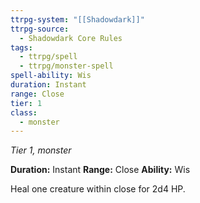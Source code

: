 ```yaml
---
ttrpg-system: "[[Shadowdark]]"
ttrpg-source:
  - Shadowdark Core Rules
tags:
  - ttrpg/spell
  - ttrpg/monster-spell
spell-ability: Wis
duration: Instant
range: Close
tier: 1
class:
  - monster
---
```

*Tier 1, monster*

**Duration:** Instant
**Range:** Close
**Ability:** Wis

Heal one creature within close for 2d4 HP.
